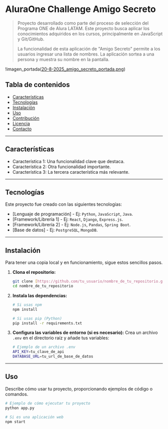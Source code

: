 # AluraOne Challenge Amigo Secreto
> Proyecto desarrollado como parte del proceso de selección del Programa ONE de Alura LATAM. Este proyecto busca aplicar los conocimientos adquiridos en los cursos, principalmente en JavaScript y Git/GitHub.
>
> La funcionalidad de esta aplicación de "Amigo Secreto" permite a los usuarios ingresar una lista de nombres. La aplicación sortea a una persona y muestra su nombre en la pantalla.

!imagen_portada([20-8-2025_amigo_secreto_portada.png](https://github.com/janampag/AluraOne-Challenge_amigo_secreto/blob/master/20-8-2025_amigo_secreto_portada.png))

## Tabla de contenidos
- [Características](#características)
- [Tecnologías](#tecnologías)
- [Instalación](#instalación)
- [Uso](#uso)
- [Contribución](#contribución)
- [Licencia](#licencia)
- [Contacto](#contacto)

---

## Características
* Característica 1: Una funcionalidad clave que destaca.
* Característica 2: Otra funcionalidad importante.
* Característica 3: La tercera característica más relevante.

---

## Tecnologías
Este proyecto fue creado con las siguientes tecnologías:
* [Lenguaje de programación] - Ej: `Python`, `JavaScript`, `Java`.
* [Framework/Librería 1] - Ej: `React`, `Django`, `Express.js`.
* [Framework/Librería 2] - Ej: `Node.js`, `Pandas`, `Spring Boot`.
* [Base de datos] - Ej: `PostgreSQL`, `MongoDB`.

---

## Instalación
Para tener una copia local y en funcionamiento, sigue estos sencillos pasos.

1.  **Clona el repositorio:**
    ```sh
    git clone [https://github.com/tu_usuario/nombre_de_tu_repositorio.git](https://github.com/tu_usuario/nombre_de_tu_repositorio.git)
    cd nombre_de_tu_repositorio
    ```

2.  **Instala las dependencias:**
    ```sh
    # Si usas npm
    npm install

    # Si usas pip (Python)
    pip install -r requirements.txt
    ```

3.  **Configura las variables de entorno (si es necesario):**
    Crea un archivo `.env` en el directorio raíz y añade tus variables:
    ```sh
    # Ejemplo de un archivo .env
    API_KEY=tu_clave_de_api
    DATABASE_URL=tu_url_de_base_de_datos
    ```

---

## Uso
Describe cómo usar tu proyecto, proporcionando ejemplos de código o comandos.

```sh
# Ejemplo de cómo ejecutar tu proyecto
python app.py

# Si es una aplicación web
npm start
